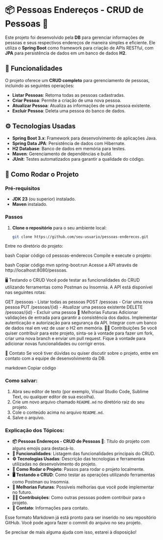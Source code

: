 # 📦 Pessoas Endereços - CRUD de Pessoas 🏢

Este projeto foi desenvolvido pela **DB** para gerenciar informações de pessoas e seus respectivos endereços de maneira simples e eficiente. Ele utiliza o **Spring Boot** como framework para criação de APIs RESTful, com **JPA** para persistência de dados em um banco de dados **H2**.

## 🚀 Funcionalidades

O projeto oferece um **CRUD completo** para gerenciamento de pessoas, incluindo as seguintes operações:

- **Listar Pessoas**: Retorna todas as pessoas cadastradas.
- **Criar Pessoa**: Permite a criação de uma nova pessoa.
- **Atualizar Pessoa**: Atualiza as informações de uma pessoa existente.
- **Excluir Pessoa**: Deleta uma pessoa do banco de dados.

## ⚙️ Tecnologias Usadas

- **Spring Boot 3.x**: Framework para desenvolvimento de aplicações Java.
- **Spring Data JPA**: Persistência de dados com Hibernate.
- **H2 Database**: Banco de dados em memória para testes.
- **Maven**: Gerenciamento de dependências e build.
- **JUnit**: Testes automatizados para garantir a qualidade do código.

## 🔧 Como Rodar o Projeto

### Pré-requisitos

- **JDK 23** (ou superior) instalado.
- **Maven** instalado.

### Passos

1. **Clone o repositório** para o seu ambiente local:
   ```bash
   git clone https://github.com/seu-usuario/pessoas-enderecos.git
Entre no diretório do projeto:

bash
Copiar código
cd pessoas-enderecos
Compile e execute o projeto:

bash
Copiar código
mvn spring-boot:run
Acesse a API através de http://localhost:8080/pessoas.

🖥️ Testando o CRUD
Você pode testar as funcionalidades do CRUD utilizando ferramentas como Postman ou Insomnia. A API está disponível nas seguintes rotas:

GET /pessoas - Listar todas as pessoas
POST /pessoas - Criar uma nova pessoa
PUT /pessoas/{id} - Atualizar uma pessoa existente
DELETE /pessoas/{id} - Excluir uma pessoa
🎨 Melhorias Futuras
Adicionar validações de entrada para garantir a consistência dos dados.
Implementar autenticação e autorização para segurança da API.
Integrar com um banco de dados real em vez de usar o H2 em memória.
🧑‍💻 Contribuições
Se você quiser contribuir para este projeto, sinta-se à vontade para fazer um fork, criar uma nova branch e enviar um pull request. Fique à vontade para adicionar novas funcionalidades ou corrigir erros.

📧 Contato
Se você tiver dúvidas ou quiser discutir sobre o projeto, entre em contato com a equipe de desenvolvimento da DB.

markdown
Copiar código

### Como salvar:
1. Abra seu editor de texto (por exemplo, Visual Studio Code, Sublime Text, ou qualquer editor de sua escolha).
2. Crie um novo arquivo chamado `README.md` no diretório raiz do seu projeto.
3. Cole o conteúdo acima no arquivo `README.md`.
4. Salve o arquivo.

### Explicação dos Tópicos:
- **📦 Pessoas Endereços - CRUD de Pessoas 🏢**: Título do projeto com alguns emojis para destacá-lo.
- **🚀 Funcionalidades**: Listagem das funcionalidades principais do CRUD.
- **⚙️ Tecnologias Usadas**: Descrição das tecnologias e ferramentas utilizadas no desenvolvimento do projeto.
- **🔧 Como Rodar o Projeto**: Passos para rodar o projeto localmente.
- **🖥️ Testando o CRUD**: Como testar as operações utilizando ferramentas como Postman ou Insomnia.
- **🎨 Melhorias Futuras**: Possíveis melhorias que você pode implementar no futuro.
- **🧑‍💻 Contribuições**: Como outras pessoas podem contribuir para o projeto.
- **📧 Contato**: Informações para contato.

Esse formato Markdown já está pronto para ser inserido no seu repositório GitHub. Você pode agora fazer o commit do arquivo no seu projeto.

Se precisar de mais alguma ajuda com isso, estarei à disposição!
